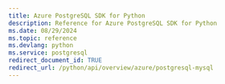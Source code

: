 ```yaml
---
title: Azure PostgreSQL SDK for Python
description: Reference for Azure PostgreSQL SDK for Python
ms.date: 08/29/2024
ms.topic: reference
ms.devlang: python
ms.service: postgresql
redirect_document_id: TRUE
redirect_url: /python/api/overview/azure/postgresql-mysql
---
```

